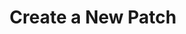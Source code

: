 ---
layout: default
title: Create a New Patch
permalink: /docs/GettingStarted#step-1---create-a-new-patch
parent: Your First Patch
grand_parent: Getting Started
nav_order: 1
---
